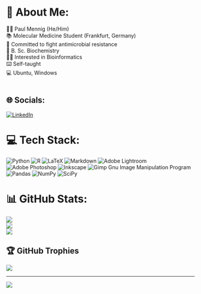# 💫 About Me:
🙋‍♂️ Paul Mennig (He/Him)<br>📚 Molecular Medicine Student (Frankfurt, Germany)<br>🦠 Committed to fight antimicrobial resistance<br>🥼 B. Sc. Biochemistry<br>👨‍💻 Interested in Bioinformatics<br>⌨️ Self-taught<br>💻 Ubuntu, Windows<br><br>


## 🌐 Socials:
[![LinkedIn](https://img.shields.io/badge/LinkedIn-%230077B5.svg?logo=linkedin&logoColor=white)](https://linkedin.com/in/paul-mennig) 

# 💻 Tech Stack:
![Python](https://img.shields.io/badge/python-3670A0?style=flat&logo=python&logoColor=ffdd54) ![R](https://img.shields.io/badge/r-%23276DC3.svg?style=flat&logo=r&logoColor=white) ![LaTeX](https://img.shields.io/badge/latex-%23008080.svg?style=flat&logo=latex&logoColor=white) ![Markdown](https://img.shields.io/badge/markdown-%23000000.svg?style=flat&logo=markdown&logoColor=white) ![Adobe Lightroom](https://img.shields.io/badge/Adobe%20Lightroom-31A8FF.svg?style=flat&logo=Adobe%20Lightroom&logoColor=white) ![Adobe Photoshop](https://img.shields.io/badge/adobephotoshop-%2331A8FF.svg?style=flat&logo=adobephotoshop&logoColor=white) ![Inkscape](https://img.shields.io/badge/Inkscape-e0e0e0?style=flat&logo=inkscape&logoColor=080A13) ![Gimp Gnu Image Manipulation Program](https://img.shields.io/badge/Gimp-657D8B?style=flat&logo=gimp&logoColor=FFFFFF) ![Pandas](https://img.shields.io/badge/pandas-%23150458.svg?style=flat&logo=pandas&logoColor=white) ![NumPy](https://img.shields.io/badge/numpy-%23013243.svg?style=flat&logo=numpy&logoColor=white) ![SciPy](https://img.shields.io/badge/SciPy-%230C55A5.svg?style=flat&logo=scipy&logoColor=%white)
# 📊 GitHub Stats:
![](https://github-readme-stats.vercel.app/api?username=pmaen&theme=gruvbox&hide_border=false&include_all_commits=true&count_private=true)<br/>
![](https://github-readme-streak-stats.herokuapp.com/?user=pmaen&theme=gruvbox&hide_border=false)<br/>
![](https://github-readme-stats.vercel.app/api/top-langs/?username=pmaen&theme=gruvbox&hide_border=false&include_all_commits=true&count_private=true&layout=compact)

## 🏆 GitHub Trophies
![](https://github-profile-trophy.vercel.app/?username=pmaen&theme=gruvbox&no-frame=false&no-bg=false&margin-w=4)

---
[![](https://visitcount.itsvg.in/api?id=pmaen&icon=0&color=0)](https://visitcount.itsvg.in)
